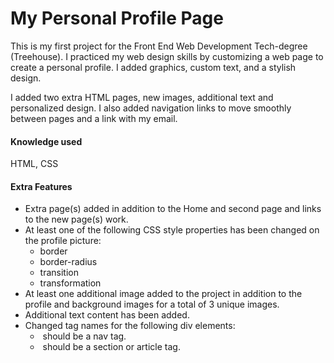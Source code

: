 # My Personal Profile Page
This is my first project for the Front End Web Development Tech-degree (Treehouse). I practiced my web design skills by customizing a web page to create a personal profile. I added graphics, custom text, and a stylish design. 

I added two extra HTML pages, new images, additional text and personalized design.  I also added navigation links to move smoothly between pages and a link with my email.

#### Knowledge used

HTML, CSS

#### Extra Features

* Extra page(s) added in addition to the Home and second page and links to the new page(s) work.
* At least one of the following CSS style properties has been changed on the profile picture:
    * border
    * border-radius
    * transition
    * transformation
* At least one additional image added to the project in addition to the profile and background images for a total of 3 unique images.
* Additional text content has been added.
* Changed tag names for the following div elements:
    * <div class="main-nav"> should be a nav tag.
    * <div class="card"> should be a section or article tag.
